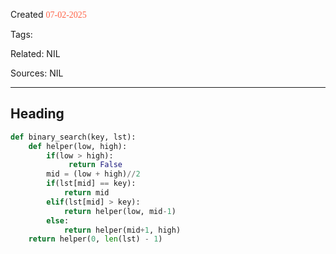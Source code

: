 
Created <font style="color:tomato; font-family:Consolas;">07-02-2025</font>

Tags: 

Related: NIL

Sources: NIL

****

## Heading 

````python
def binary_search(key, lst):
	def helper(low, high):
		if(low > high):
			 return False
		mid = (low + high)//2
		if(lst[mid] == key):
			return mid
		elif(lst[mid] > key):
			return helper(low, mid-1)
		else:
			return helper(mid+1, high)
	return helper(0, len(lst) - 1)
````
